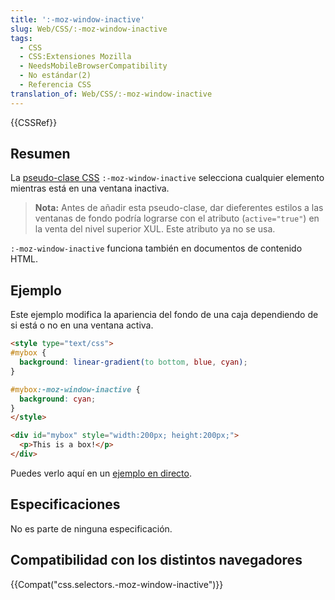 ```yaml
---
title: ':-moz-window-inactive'
slug: Web/CSS/:-moz-window-inactive
tags:
  - CSS
  - CSS:Extensiones Mozilla
  - NeedsMobileBrowserCompatibility
  - No estándar(2)
  - Referencia CSS
translation_of: Web/CSS/:-moz-window-inactive
---
```

{{CSSRef}}

## Resumen

La [pseudo-clase ](/es/docs/Web/CSS/Pseudo-classes)[CSS](/es/docs/Web/CSS) [](/es/docs/Web/CSS/Pseudo-classes)`:-moz-window-inactive` selecciona cualquier elemento mientras está en una ventana inactiva.

> **Nota:** Antes de añadir esta pseudo-clase, dar dieferentes estilos a las ventanas de fondo podría lograrse con el atributo (`active="true"`) en la venta del nivel superior XUL. Este atributo ya no se usa.

`:-moz-window-inactive` funciona también en documentos de contenido HTML.

## Ejemplo

Este ejemplo modifica la apariencia del fondo de una caja dependiendo de si está o no en una ventana activa.

```html
<style type="text/css">
#mybox {
  background: linear-gradient(to bottom, blue, cyan);
}

#mybox:-moz-window-inactive {
  background: cyan;
}
</style>

<div id="mybox" style="width:200px; height:200px;">
  <p>This is a box!</p>
</div>
```

Puedes verlo aquí en un [ejemplo en directo](/samples/cssref/moz-window-inactive.html).

## Especificaciones

No es parte de ninguna especificación.

## Compatibilidad con los distintos navegadores

{{Compat("css.selectors.-moz-window-inactive")}}
